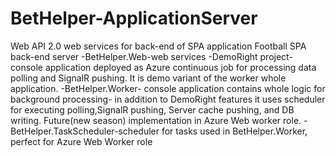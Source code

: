 # BetHelper-ApplicationServer
Web API 2.0 web services for back-end of SPA application
Football SPA back-end server
-BetHelper.Web-web services 
-DemoRight project- console application deployed as Azure continuous job for processing data polling and SignalR pushing. It is demo variant of the worker whole application.
-BetHelper.Worker- console application contains whole logic for background processing- in addition to DemoRight features it uses scheduler for executing polling,SignalR pushing,
Server cache pushing, and DB writing. Future(new season) implementation in Azure Web worker role.
-BetHelper.TaskScheduler-scheduler for tasks used in BetHelper.Worker, perfect for Azure Web Worker role